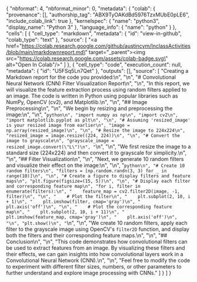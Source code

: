 {
  "nbformat": 4,
  "nbformat_minor": 0,
  "metadata": {
    "colab": {
      "provenance": [],
      "authorship_tag": "ABX9TyOAKdBd5976TzxMUbE0pLE6",
      "include_colab_link": true
    },
    "kernelspec": {
      "name": "python3",
      "display_name": "Python 3"
    },
    "language_info": {
      "name": "python"
    }
  },
  "cells": [
    {
      "cell_type": "markdown",
      "metadata": {
        "id": "view-in-github",
        "colab_type": "text"
      },
      "source": [
        "<a href=\"https://colab.research.google.com/github/austincym/InclassActivities/blob/main/markdownreport.md\" target=\"_parent\"><img src=\"https://colab.research.google.com/assets/colab-badge.svg\" alt=\"Open In Colab\"/></a>"
      ]
    },
    {
      "cell_type": "code",
      "execution_count": null,
      "metadata": {
        "id": "U5FSq5Ln7Qet"
      },
      "outputs": [],
      "source": [
        "Creating a Markdown report for the code you provided:\n",
        "\n",
        "# Convolutional Neural Network (CNN) Filter Visualization Report\n",
        "\n",
        "In this report, we will visualize the feature extraction process using random filters applied to an image. The code is written in Python using popular libraries such as NumPy, OpenCV (cv2), and Matplotlib.\n",
        "\n",
        "## Image Preprocessing\n",
        "\n",
        "We begin by resizing and preprocessing the image:\n",
        "\n",
        "```python\n",
        "import numpy as np\n",
        "import cv2\n",
        "import matplotlib.pyplot as plt\n",
        "\n",
        "# Assuming 'resized_image' is your resized image from earlier\n",
        "image = np.array(resized_image)\n",
        "\n",
        "# Resize the image to 224x224\n",
        "resized_image = image.resize((224, 224))\n",
        "\n",
        "# Convert the image to grayscale\n",
        "grayscale_image = resized_image.convert(\"L\")\n",
        "```\n",
        "\n",
        "We first resize the image to a standard size (224x224) and then convert it to grayscale for simplicity.\n",
        "\n",
        "## Filter Visualization\n",
        "\n",
        "Next, we generate 10 random filters and visualize their effect on the image:\n",
        "\n",
        "```python\n",
        "# Create 10 random filters\n",
        "filters = [np.random.randn(3, 3) for _ in range(10)]\n",
        "\n",
        "# Create a figure to display filters and feature maps\n",
        "plt.figure(figsize=(15, 5))\n",
        "\n",
        "# Display each filter and corresponding feature map\n",
        "for i, filter in enumerate(filters):\n",
        "    feature_map = cv2.filter2D(image, -1, filter)\n",
        "\n",
        "    # Plot the filter\n",
        "    plt.subplot(2, 10, i + 1)\n",
        "    plt.imshow(filter, cmap='gray')\n",
        "    plt.axis('off')\n",
        "\n",
        "    # Plot the corresponding feature map\n",
        "    plt.subplot(2, 10, i + 11)\n",
        "    plt.imshow(feature_map, cmap='gray')\n",
        "    plt.axis('off')\n",
        "\n",
        "plt.show()\n",
        "```\n",
        "\n",
        "We create 10 random filters, apply each filter to the grayscale image using OpenCV's `filter2D` function, and display both the filters and their corresponding feature maps.\n",
        "\n",
        "## Conclusion\n",
        "\n",
        "This code demonstrates how convolutional filters can be used to extract features from an image. By visualizing these filters and their effects, we can gain insights into how convolutional layers work in a Convolutional Neural Network (CNN).\n",
        "\n",
        "Feel free to modify the code to experiment with different filter sizes, numbers, or other parameters to further understand and explore image processing with CNNs."
      ]
    }
  ]
}